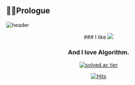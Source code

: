 ## 🧙‍♂️Prologue
![header](https://capsule-render.vercel.app/api?type=waving&color=gradient&width=100%&height=265&section=header&text=ZAKIE's%20GitHub&fontSize=66&fontAlign=50&fontAlignY=38&animation=twinkling)

<div align="center">
### I like <img src="https://img.shields.io/badge/C-9999FF?style=flat-square&logo=C&logoColor=white"/></span>

### And I love Algorithm.<br/>

[![solved.ac tier](http://mazassumnida.wtf/api/v2/generate_badge?boj=kcj1607)](https://solved.ac/kcj1607)


[![Hits](https://hits.seeyoufarm.com/api/count/incr/badge.svg?url=https%3A%2F%2Fgithub.com%2Fzzaekkii&count_bg=%2304237B&title_bg=%234C4C4C&icon=rust.svg&icon_color=%23A8D2FA&title=HITS&edge_flat=false)](https://hits.seeyoufarm.com)
</div>
